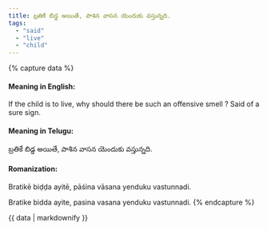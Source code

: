 ```yaml
---
title: బ్రతికే బిడ్డ అయితే, పాశిన వాసన యెందుకు వస్తున్నది.
tags:
  - "said"
  - "live"
  - "child"
---
```


{% capture data %}
#### Meaning in English:
If the child is to live, why should there be such an offensive smell ?
Said of a sure sign.

#### Meaning in Telugu:
బ్రతికే బిడ్డ అయితే, పాశిన వాసన యెందుకు వస్తున్నది.

#### Romanization:
Bratikē biḍḍa ayitē, pāśina vāsana yenduku vastunnadi.

Bratike bidda ayite, pasina vasana yenduku vastunnadi.
{% endcapture %}

{{ data | markdownify }}

